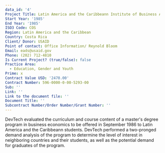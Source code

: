 ```yaml
---
data_id: '4'
Project Title: Latin America and the Caribbeann Institute of Business Administration (INCAE)
Start Year: '1985'
End Year: '1985'
ISO3 Code: COS
Region: Latin America and the Caribbean
Country: Costa Rica
Client/ Donor: USAID
Point of contact: Office Information/ Reynold Bloom
Email: eads@usaid.gov
Phone: (202) 712-4810
Is Current Project? (true/false): false
Practice Area:
  - Education, Gender and Youth
Prime: x
Contract Value USD: '2470.00'
Contract Number: 596-0000-0-00-5293-00
Sub: ''
Link: ''
Link to the document file: ''
Document Title: ''
Subcontract Number/Order Number/Grant Number: ''
---
```


DevTech evaluated the curriculum and course content of a master's degree program in business economics to be offered in September 1986 to Latin America and the Caribbeann students. DevTech performed a two-pronged demand analysis of the program to determine the level of interest in neighboring countries and their students, as well as the potential demand for graduates of the program.